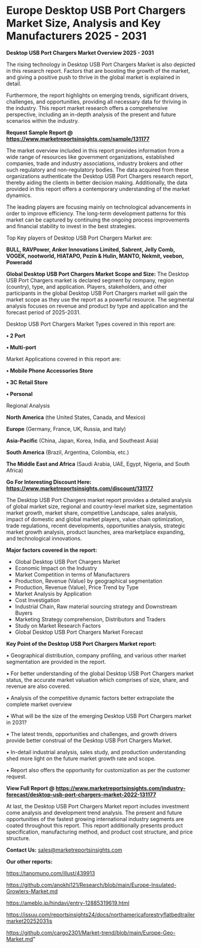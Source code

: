 # Europe Desktop USB Port Chargers Market Size, Analysis and Key Manufacturers 2025 - 2031

<Strong> Desktop USB Port Chargers Market Overview 2025 - 2031</strong>

The rising technology in Desktop USB Port Chargers Market is also depicted in this research report. Factors that are boosting the growth of the market, and giving a positive push to thrive in the global market is explained in detail.

Furthermore, the report highlights on emerging trends, significant drivers, challenges, and opportunities, providing all necessary data for thriving in the industry. This report market research offers a comprehensive perspective, including an in-depth analysis of the present and future scenarios within the industry.

<strong>Request Sample Report @ <a href=https://www.marketreportsinsights.com/sample/131177>https://www.marketreportsinsights.com/sample/131177</a></strong>

The market overview included in this report provides information from a wide range of resources like government organizations, established companies, trade and industry associations, industry brokers and other such regulatory and non-regulatory bodies. The data acquired from these organizations authenticate the Desktop USB Port Chargers research report, thereby aiding the clients in better decision making. Additionally, the data provided in this report offers a contemporary understanding of the market dynamics.

The leading players are focusing mainly on technological advancements in order to improve efficiency. The long-term development patterns for this market can be captured by continuing the ongoing process improvements and financial stability to invest in the best strategies.

Top Key players of Desktop USB Port Chargers Market are:

<strong>BULL, RAVPower, Anker Innovations Limited, Sabrent, Jelly Comb, VOGEK, nootworld, HIATAPO, Pezin & Hulin, MANTO, Nekmit, veebon, Poweradd</strong>

<strong><b>Global Desktop USB Port Chargers Market Scope and Size:</b></strong>
The Desktop USB Port Chargers market is declared segment by company, region (country), type, and application. Players, stakeholders, and other participants in the global Desktop USB Port Chargers market will gain the market scope as they use the report as a powerful resource. The segmental analysis focuses on revenue and product by type and application and the forecast period of 2025-2031.

Desktop USB Port Chargers Market Types covered in this report are:

<strong>• 2 Port

• Multi-port</strong>

Market Applications covered in this report are:

<strong>• Mobile Phone Accessories Store

• 3C Retail Store

• Personal</strong> 

Regional Analysis

<strong>North America</strong> (the United States, Canada, and Mexico)

<strong>Europe</strong> (Germany, France, UK, Russia, and Italy)

<strong>Asia-Pacific</strong> (China, Japan, Korea, India, and Southeast Asia)

<strong>South America</strong> (Brazil, Argentina, Colombia, etc.)

<strong>The Middle East and Africa</strong> (Saudi Arabia, UAE, Egypt, Nigeria, and South Africa)

<strong>Go For Interesting Discount Here: <a href=https://www.marketreportsinsights.com/discount/131177>https://www.marketreportsinsights.com/discount/131177</a></strong>

The Desktop USB Port Chargers market report provides a detailed analysis of global market size, regional and country-level market size, segmentation market growth, market share, competitive Landscape, sales analysis, impact of domestic and global market players, value chain optimization, trade regulations, recent developments, opportunities analysis, strategic market growth analysis, product launches, area marketplace expanding, and technological innovations.

<strong><b>Major factors covered in the report:</b></strong>
<ul>
  <li>Global Desktop USB Port Chargers Market </li>
  <li>Economic Impact on the Industry</li>
  <li>Market Competition in terms of Manufacturers</li>
  <li>Production, Revenue (Value) by geographical segmentation</li>
  <li>Production, Revenue (Value), Price Trend by Type</li>
  <li>Market Analysis by Application</li>
  <li>Cost Investigation</li>
  <li>Industrial Chain, Raw material sourcing strategy and Downstream Buyers</li>
  <li>Marketing Strategy comprehension, Distributors and Traders</li>
  <li>Study on Market Research Factors</li>
  <li>Global Desktop USB Port Chargers Market Forecast</li>
</ul>

<strong><b>Key Point of the Desktop USB Port Chargers Market report:</b></strong>

• Geographical distribution, company profiling, and various other market segmentation are provided in the report.

• For better understanding of the global Desktop USB Port Chargers market status, the accurate market valuation which comprises of size, share, and revenue are also covered.

• Analysis of the competitive dynamic factors better extrapolate the complete market overview

• What will be the size of the emerging Desktop USB Port Chargers market in 2031?

• The latest trends, opportunities and challenges, and growth drivers provide better construal of the Desktop USB Port Chargers Market.

• In-detail industrial analysis, sales study, and production understanding shed more light on the future market growth rate and scope.

• Report also offers the opportunity for customization as per the customer request.

<strong><b>View Full Report @ <a href=https://www.marketreportsinsights.com/industry-forecast/desktop-usb-port-chargers-market-2022-131177>https://www.marketreportsinsights.com/industry-forecast/desktop-usb-port-chargers-market-2022-131177</a></b></strong>


At last, the Desktop USB Port Chargers Market report includes investment come analysis and development trend analysis. The present and future opportunities of the fastest growing international industry segments are coated throughout this report. This report additionally presents product specification, manufacturing method, and product cost structure, and price structure.

<strong>Contact Us:</strong>
sales@marketreportsinsights.com

<strong>Our other reports:</strong>

<a href=https://tanomuno.com/illust/439913>https://tanomuno.com/illust/439913</a>

<a href=https://github.com/anokhi121/Research/blob/main/Europe-Insulated-Growlers-Market.md>https://github.com/anokhi121/Research/blob/main/Europe-Insulated-Growlers-Market.md</a>

<a href=https://ameblo.jp/hindavi/entry-12885319619.html>https://ameblo.jp/hindavi/entry-12885319619.html</a>

<a href=https://issuu.com/reportsinsights24/docs/northamericaforestryflatbedtrailermarket20252031is>https://issuu.com/reportsinsights24/docs/northamericaforestryflatbedtrailermarket20252031is</a>

<a href=https://github.com/cargo2301/Market-trend/blob/main/Europe-Geo-Market.md>https://github.com/cargo2301/Market-trend/blob/main/Europe-Geo-Market.md</a>"
